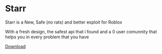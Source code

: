 # Starr
Starr is a New, Safe (no rats) and better exploit for Roblox

With a fresh design, the safest api that i found and a 0 user comunnity that helps you in every problem that you have



<!-- Place this tag where you want the button to render. -->
<a class="github-button" href="https://github.com/ZesGit/starr/archive/HEAD.zip" data-color-scheme="no-preference: light; light: light; dark: dark;" data-icon="octicon-download" data-size="large" aria-label="Download ZesGit/starr on GitHub">Download</a>
